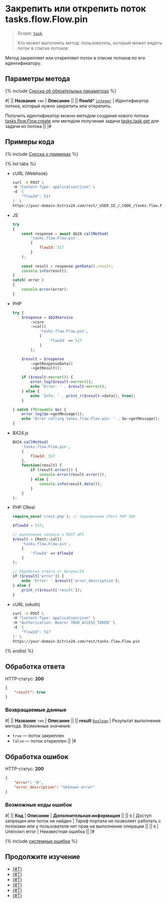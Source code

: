 # Закрепить или открепить поток tasks.flow.Flow.pin

> Scope: [`task`](../../scopes/permissions.md)
>
> Кто может выполнять метод: пользователь, который может видеть поток в списке потоков

Метод закрепляет или открепляет поток в списке потоков по его идентификатору.

## Параметры метода

{% include [Сноска об обязательных параметрах](../../../_includes/required.md) %}

#|
|| **Название**
`тип` | **Описание** ||
|| **flowId*** 
[`integer`](../../data-types.md) | Идентификатор потока, который нужно закрепить или открепить.

Получить идентификатор можно методом создания нового потока [tasks.flow.Flow.create](./tasks-flow-flow-create.md) или методом получения задачи [tasks.task.get](../tasks-task-get.md) для задачи из потока ||
|#

## Примеры кода

{% include [Сноска о примерах](../../../_includes/examples.md) %}

{% list tabs %}

- cURL (Webhook)

    ```bash
    curl -X POST \
    -H "Content-Type: application/json" \
    -d '{
        "flowId": 517
    }' \
    https://your-domain.bitrix24.com/rest/_USER_ID_/_CODE_/tasks.flow.Flow.pin
    ```

- JS


    ```js
    try
    {
    	const response = await $b24.callMethod(
    		'tasks.flow.Flow.pin',
    		{
    			flowId: 517
    		}
    	);
    	
    	const result = response.getData().result;
    	console.info(result);
    }
    catch( error )
    {
    	console.error(error);
    }
    ```

- PHP


    ```php
    try {
        $response = $b24Service
            ->core
            ->call(
                'tasks.flow.Flow.pin',
                [
                    'flowId' => 517
                ]
            );
    
        $result = $response
            ->getResponseData()
            ->getResult();
    
        if ($result->error()) {
            error_log($result->error());
            echo 'Error: ' . $result->error();
        } else {
            echo 'Info: ' . print_r($result->data(), true);
        }
    
    } catch (Throwable $e) {
        error_log($e->getMessage());
        echo 'Error calling tasks.flow.Flow.pin: ' . $e->getMessage();
    }
    ```

- BX24.js

    ```js
    BX24.callMethod(
        'tasks.flow.Flow.pin',
        {
            flowId: 517
        },
        function(result) {
            if (result.error()) {
                console.error(result.error());
            } else {
                console.info(result.data());
            }
        }
    );
    ```

- PHP CRest

    ```php
    require_once('crest.php'); // подключение CRest PHP SDK
    
    $flowId = 517;
    
    // выполнение запроса к REST API
    $result = CRest::call(
        'tasks.flow.Flow.pin',
        [
            'flowId' => $flowId
        ]
    );
    
    // Обработка ответа от Битрикс24
    if ($result['error']) {
        echo 'Error: '.$result['error_description'];
    } else {
        print_r($result['result']);
    }
    ```

- cURL (oAuth)

    ```bash
    curl -X POST \
    -H "Content-Type: application/json" \
    -H "Authorization: Bearer YOUR_ACCESS_TOKEN" \
    -d '{
        "flowId": 517
    }' \
    https://your-domain.bitrix24.com/rest/tasks.flow.Flow.pin
    ```

{% endlist %}

## Обработка ответа

HTTP-статус: **200**

```json
{
    "result": true
}
```

### Возвращаемые данные

#|
|| **Название** 
`тип` | **Описание** ||
|| **result**
[`boolean`](../../data-types.md) | Результат выполнения метода. Возможные значения:
- `true` — поток закреплен
- `false` — поток откреплен 
||
|#

## Обработка ошибок

HTTP-статус: **200**

```json
{
    "error": "0",
    "error_description": "Unknown error"
}
```

### Возможные коды ошибок

#|
|| **Код** | **Описание** | **Дополнительная информация** ||
|| `0` | Доступ запрещен или поток не найден | Тариф портала не позволяет работать с потоками или у пользователя нет прав на выполнение операции ||
|| `0` | Unknown error | Неизвестная ошибка ||
|#

{% include [системные ошибки](../../../_includes/system-errors.md) %}

## Продолжите изучение

- [{#T}](./tasks-flow-flow-create.md)
- [{#T}](./tasks-flow-flow-get.md)
- [{#T}](./tasks-flow-flow-update.md)
- [{#T}](./tasks-flow-flow-delete.md)
- [{#T}](./tasks-flow-flow-is-exists.md)
- [{#T}](./tasks-flow-flow-activate.md)

